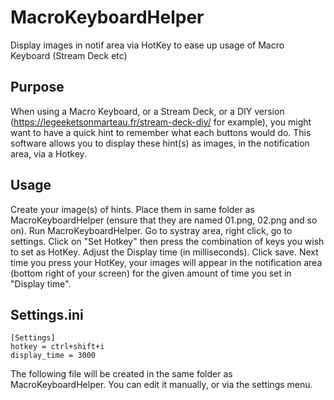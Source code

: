 # MacroKeyboardHelper
Display images in notif area via HotKey to ease up usage of Macro Keyboard (Stream Deck etc)

## Purpose

When using a Macro Keyboard, or a Stream Deck, or a DIY version (https://legeeketsonmarteau.fr/stream-deck-diy/ for example), you might want to have a quick hint to remember what each buttons would do.
This software allows you to display these hint(s) as images, in the notification area, via a Hotkey.

## Usage

Create your image(s) of hints.
Place them in same folder as MacroKeyboardHelper (ensure that they are named 01.png, 02.png and so on).
Run MacroKeyboardHelper.
Go to systray area, right click, go to settings.
Click on "Set Hotkey" then press the combination of keys you wish to set as HotKey.
Adjust the Display time (in milliseconds).
Click save.
Next time you press your HotKey, your images will appear in the notification area (bottom right of your screen) for the given amount of time you set in "Display time".

## Settings.ini

```
[Settings]
hotkey = ctrl+shift+i
display_time = 3000
```

The following file will be created in the same folder as MacroKeyboardHelper.
You can edit it manually, or via the settings menu.
